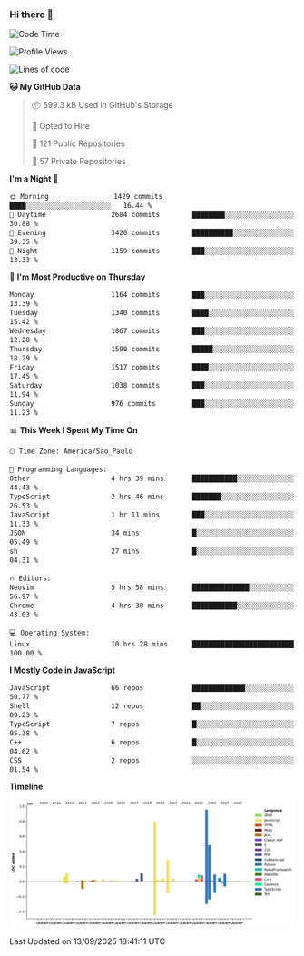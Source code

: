 ### Hi there 👋

<!--START_SECTION:waka-->
![Code Time](http://img.shields.io/badge/Code%20Time-7%2C406%20hrs%2023%20mins-blue)

![Profile Views](http://img.shields.io/badge/Profile%20Views-1-blue)

![Lines of code](https://img.shields.io/badge/From%20Hello%20World%20I%27ve%20Written-3.6%20million%20lines%20of%20code-blue)

**🐱 My GitHub Data** 

> 📦 599.3 kB Used in GitHub's Storage 
 > 
> 💼 Opted to Hire
 > 
> 📜 121 Public Repositories 
 > 
> 🔑 57 Private Repositories 
 > 
**I'm a Night 🦉** 

```text
🌞 Morning                1429 commits        ████░░░░░░░░░░░░░░░░░░░░░   16.44 % 
🌆 Daytime                2684 commits        ████████░░░░░░░░░░░░░░░░░   30.88 % 
🌃 Evening                3420 commits        ██████████░░░░░░░░░░░░░░░   39.35 % 
🌙 Night                  1159 commits        ███░░░░░░░░░░░░░░░░░░░░░░   13.33 % 
```
📅 **I'm Most Productive on Thursday** 

```text
Monday                   1164 commits        ███░░░░░░░░░░░░░░░░░░░░░░   13.39 % 
Tuesday                  1340 commits        ████░░░░░░░░░░░░░░░░░░░░░   15.42 % 
Wednesday                1067 commits        ███░░░░░░░░░░░░░░░░░░░░░░   12.28 % 
Thursday                 1590 commits        █████░░░░░░░░░░░░░░░░░░░░   18.29 % 
Friday                   1517 commits        ████░░░░░░░░░░░░░░░░░░░░░   17.45 % 
Saturday                 1038 commits        ███░░░░░░░░░░░░░░░░░░░░░░   11.94 % 
Sunday                   976 commits         ███░░░░░░░░░░░░░░░░░░░░░░   11.23 % 
```


📊 **This Week I Spent My Time On** 

```text
🕑︎ Time Zone: America/Sao_Paulo

💬 Programming Languages: 
Other                    4 hrs 39 mins       ███████████░░░░░░░░░░░░░░   44.43 % 
TypeScript               2 hrs 46 mins       ███████░░░░░░░░░░░░░░░░░░   26.53 % 
JavaScript               1 hr 11 mins        ███░░░░░░░░░░░░░░░░░░░░░░   11.33 % 
JSON                     34 mins             █░░░░░░░░░░░░░░░░░░░░░░░░   05.49 % 
sh                       27 mins             █░░░░░░░░░░░░░░░░░░░░░░░░   04.31 % 

🔥 Editors: 
Neovim                   5 hrs 58 mins       ██████████████░░░░░░░░░░░   56.97 % 
Chrome                   4 hrs 30 mins       ███████████░░░░░░░░░░░░░░   43.03 % 

💻 Operating System: 
Linux                    10 hrs 28 mins      █████████████████████████   100.00 % 
```

**I Mostly Code in JavaScript** 

```text
JavaScript               66 repos            █████████████░░░░░░░░░░░░   50.77 % 
Shell                    12 repos            ██░░░░░░░░░░░░░░░░░░░░░░░   09.23 % 
TypeScript               7 repos             █░░░░░░░░░░░░░░░░░░░░░░░░   05.38 % 
C++                      6 repos             █░░░░░░░░░░░░░░░░░░░░░░░░   04.62 % 
CSS                      2 repos             ░░░░░░░░░░░░░░░░░░░░░░░░░   01.54 % 
```



**Timeline**

![Lines of Code chart](https://raw.githubusercontent.com/jampow/jampow/master/assets/bar_graph.png)


 Last Updated on 13/09/2025 18:41:11 UTC
<!--END_SECTION:waka-->

